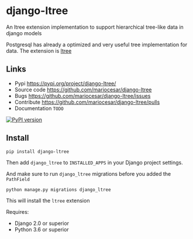 # django-ltree

An ltree extension implementation to support hierarchical tree-like data in django models

Postgresql has already a optimized and very useful tree implementation for data.
The extension is [ltree](https://www.postgresql.org/docs/9.6/static/ltree.html)

## Links

 - Pypi https://pypi.org/project/django-ltree/
 - Source code https://github.com/mariocesar/django-ltree
 - Bugs https://github.com/mariocesar/django-ltree/issues
 - Contribute https://github.com/mariocesar/django-ltree/pulls
 - Documentation `TODO`

[![PyPI version](https://badge.fury.io/py/django-ltree.svg)](https://badge.fury.io/py/django-ltree)

## Install

    pip install django-ltree

Then add `django_ltree` to `INSTALLED_APPS` in your Django project settings.

And make sure to run `django_ltree` migrations before you added the `PathField`

    python manage.py migrations django_ltree

This will install the `ltree` extension

Requires:

- Django 2.0 or superior
- Python 3.6 or superior

